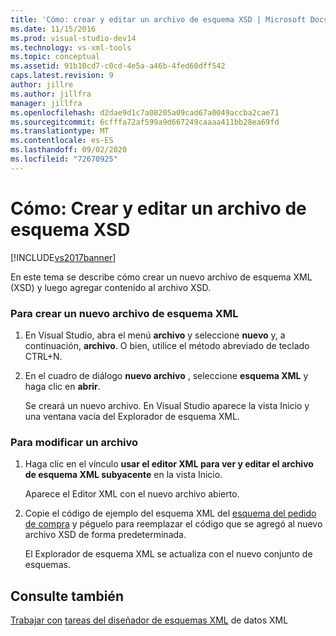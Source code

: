 ```yaml
---
title: 'Cómo: crear y editar un archivo de esquema XSD | Microsoft Docs'
ms.date: 11/15/2016
ms.prod: visual-studio-dev14
ms.technology: vs-xml-tools
ms.topic: conceptual
ms.assetid: 91b10cd7-c0cd-4e5a-a46b-4fed60dff542
caps.latest.revision: 9
author: jillre
ms.author: jillfra
manager: jillfra
ms.openlocfilehash: d2dae9d1c7a08205a09cad67a0049accba2cae71
ms.sourcegitcommit: 6cfffa72af599a9d667249caaaa411bb28ea69fd
ms.translationtype: MT
ms.contentlocale: es-ES
ms.lasthandoff: 09/02/2020
ms.locfileid: "72670925"
---
```

# <a name="how-to-create-and-edit-an-xsd-schema-file"></a>Cómo: Crear y editar un archivo de esquema XSD
[!INCLUDE[vs2017banner](../includes/vs2017banner.md)]

En este tema se describe cómo crear un nuevo archivo de esquema XML (XSD) y luego agregar contenido al archivo XSD.

### <a name="to-create-a-new-xml-schema-file"></a>Para crear un nuevo archivo de esquema XML

1. En Visual Studio, abra el menú **archivo** y seleccione **nuevo** y, a continuación, **archivo**. O bien, utilice el método abreviado de teclado CTRL+N.

2. En el cuadro de diálogo **nuevo archivo** , seleccione **esquema XML** y haga clic en **abrir**.

     Se creará un nuevo archivo. En Visual Studio aparece la vista Inicio y una ventana vacía del Explorador de esquema XML.

### <a name="to-edit-a-file"></a>Para modificar un archivo

1. Haga clic en el vínculo **usar el editor XML para ver y editar el archivo de esquema XML subyacente** en la vista Inicio.

     Aparece el Editor XML con el nuevo archivo abierto.

2. Copie el código de ejemplo del esquema XML del [esquema del pedido de compra](../xml-tools/sample-xsd-file-simple-schema.md) y péguelo para reemplazar el código que se agregó al nuevo archivo XSD de forma predeterminada.

     El Explorador de esquema XML se actualiza con el nuevo conjunto de esquemas.

## <a name="see-also"></a>Consulte también
 [Trabajar con](../xml-tools/working-with-xml-data.md) [tareas del diseñador de esquemas XML](../xml-tools/xml-schema-designer-tasks.md) de datos XML
